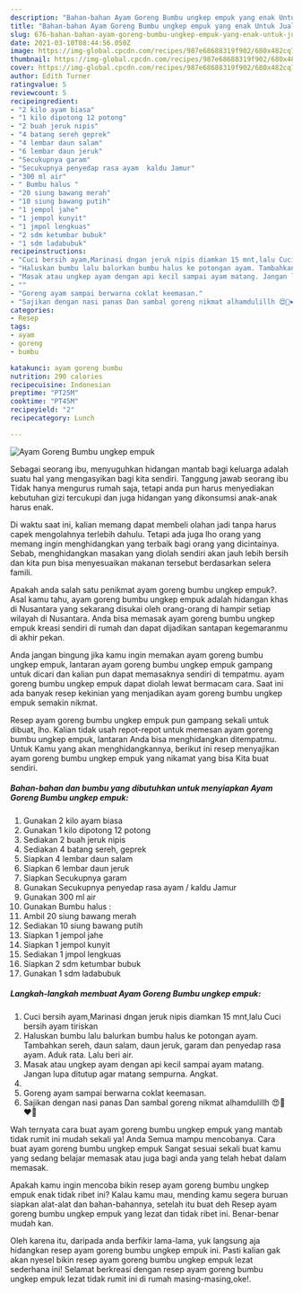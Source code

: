 ```yaml
---
description: "Bahan-bahan Ayam Goreng Bumbu ungkep empuk yang enak Untuk Jualan"
title: "Bahan-bahan Ayam Goreng Bumbu ungkep empuk yang enak Untuk Jualan"
slug: 676-bahan-bahan-ayam-goreng-bumbu-ungkep-empuk-yang-enak-untuk-jualan
date: 2021-03-10T08:44:56.050Z
image: https://img-global.cpcdn.com/recipes/987e68688319f902/680x482cq70/ayam-goreng-bumbu-ungkep-empuk-foto-resep-utama.jpg
thumbnail: https://img-global.cpcdn.com/recipes/987e68688319f902/680x482cq70/ayam-goreng-bumbu-ungkep-empuk-foto-resep-utama.jpg
cover: https://img-global.cpcdn.com/recipes/987e68688319f902/680x482cq70/ayam-goreng-bumbu-ungkep-empuk-foto-resep-utama.jpg
author: Edith Turner
ratingvalue: 5
reviewcount: 5
recipeingredient:
- "2 kilo ayam biasa"
- "1 kilo dipotong 12 potong"
- "2 buah jeruk nipis"
- "4 batang sereh geprek"
- "4 lembar daun salam"
- "6 lembar daun jeruk"
- "Secukupnya garam"
- "Secukupnya penyedap rasa ayam  kaldu Jamur"
- "300 ml air"
- " Bumbu halus "
- "20 siung bawang merah"
- "10 siung bawang putih"
- "1 jempol jahe"
- "1 jempol kunyit"
- "1 jmpol lengkuas"
- "2 sdm ketumbar bubuk"
- "1 sdm ladabubuk"
recipeinstructions:
- "Cuci bersih ayam,Marinasi dngan jeruk nipis diamkan 15 mnt,lalu Cuci bersih ayam tiriskan"
- "Haluskan bumbu lalu balurkan bumbu halus ke potongan ayam. Tambahkan sereh, daun salam, daun jeruk, garam dan penyedap rasa ayam. Aduk rata. Lalu beri air."
- "Masak atau ungkep ayam dengan api kecil sampai ayam matang. Jangan lupa ditutup agar matang sempurna. Angkat."
- ""
- "Goreng ayam sampai berwarna coklat keemasan."
- "Sajikan dengan nasi panas Dan sambal goreng nikmat alhamdulillh 😍🥰❤️💋"
categories:
- Resep
tags:
- ayam
- goreng
- bumbu

katakunci: ayam goreng bumbu 
nutrition: 290 calories
recipecuisine: Indonesian
preptime: "PT25M"
cooktime: "PT45M"
recipeyield: "2"
recipecategory: Lunch

---
```



![Ayam Goreng Bumbu ungkep empuk](https://img-global.cpcdn.com/recipes/987e68688319f902/680x482cq70/ayam-goreng-bumbu-ungkep-empuk-foto-resep-utama.jpg)

Sebagai seorang ibu, menyuguhkan hidangan mantab bagi keluarga adalah suatu hal yang mengasyikan bagi kita sendiri. Tanggung jawab seorang ibu Tidak hanya mengurus rumah saja, tetapi anda pun harus menyediakan kebutuhan gizi tercukupi dan juga hidangan yang dikonsumsi anak-anak harus enak.

Di waktu  saat ini, kalian memang dapat membeli olahan jadi tanpa harus capek mengolahnya terlebih dahulu. Tetapi ada juga lho orang yang memang ingin menghidangkan yang terbaik bagi orang yang dicintainya. Sebab, menghidangkan masakan yang diolah sendiri akan jauh lebih bersih dan kita pun bisa menyesuaikan makanan tersebut berdasarkan selera famili. 



Apakah anda salah satu penikmat ayam goreng bumbu ungkep empuk?. Asal kamu tahu, ayam goreng bumbu ungkep empuk adalah hidangan khas di Nusantara yang sekarang disukai oleh orang-orang di hampir setiap wilayah di Nusantara. Anda bisa memasak ayam goreng bumbu ungkep empuk kreasi sendiri di rumah dan dapat dijadikan santapan kegemaranmu di akhir pekan.

Anda jangan bingung jika kamu ingin memakan ayam goreng bumbu ungkep empuk, lantaran ayam goreng bumbu ungkep empuk gampang untuk dicari dan kalian pun dapat memasaknya sendiri di tempatmu. ayam goreng bumbu ungkep empuk dapat diolah lewat bermacam cara. Saat ini ada banyak resep kekinian yang menjadikan ayam goreng bumbu ungkep empuk semakin nikmat.

Resep ayam goreng bumbu ungkep empuk pun gampang sekali untuk dibuat, lho. Kalian tidak usah repot-repot untuk memesan ayam goreng bumbu ungkep empuk, lantaran Anda bisa menghidangkan ditempatmu. Untuk Kamu yang akan menghidangkannya, berikut ini resep menyajikan ayam goreng bumbu ungkep empuk yang nikamat yang bisa Kita buat sendiri.

<!--inarticleads1-->

##### Bahan-bahan dan bumbu yang dibutuhkan untuk menyiapkan Ayam Goreng Bumbu ungkep empuk:

1. Gunakan 2 kilo ayam biasa
1. Gunakan 1 kilo dipotong 12 potong
1. Sediakan 2 buah jeruk nipis
1. Sediakan 4 batang sereh, geprek
1. Siapkan 4 lembar daun salam
1. Siapkan 6 lembar daun jeruk
1. Siapkan Secukupnya garam
1. Gunakan Secukupnya penyedap rasa ayam / kaldu Jamur
1. Gunakan 300 ml air
1. Gunakan  Bumbu halus :
1. Ambil 20 siung bawang merah
1. Sediakan 10 siung bawang putih
1. Siapkan 1 jempol jahe
1. Siapkan 1 jempol kunyit
1. Sediakan 1 jmpol lengkuas
1. Siapkan 2 sdm ketumbar bubuk
1. Gunakan 1 sdm ladabubuk




<!--inarticleads2-->

##### Langkah-langkah membuat Ayam Goreng Bumbu ungkep empuk:

1. Cuci bersih ayam,Marinasi dngan jeruk nipis diamkan 15 mnt,lalu Cuci bersih ayam tiriskan
1. Haluskan bumbu lalu balurkan bumbu halus ke potongan ayam. Tambahkan sereh, daun salam, daun jeruk, garam dan penyedap rasa ayam. Aduk rata. Lalu beri air.
1. Masak atau ungkep ayam dengan api kecil sampai ayam matang. Jangan lupa ditutup agar matang sempurna. Angkat.
1. 
1. Goreng ayam sampai berwarna coklat keemasan.
1. Sajikan dengan nasi panas Dan sambal goreng nikmat alhamdulillh 😍🥰❤️💋




Wah ternyata cara buat ayam goreng bumbu ungkep empuk yang mantab tidak rumit ini mudah sekali ya! Anda Semua mampu mencobanya. Cara buat ayam goreng bumbu ungkep empuk Sangat sesuai sekali buat kamu yang sedang belajar memasak atau juga bagi anda yang telah hebat dalam memasak.

Apakah kamu ingin mencoba bikin resep ayam goreng bumbu ungkep empuk enak tidak ribet ini? Kalau kamu mau, mending kamu segera buruan siapkan alat-alat dan bahan-bahannya, setelah itu buat deh Resep ayam goreng bumbu ungkep empuk yang lezat dan tidak ribet ini. Benar-benar mudah kan. 

Oleh karena itu, daripada anda berfikir lama-lama, yuk langsung aja hidangkan resep ayam goreng bumbu ungkep empuk ini. Pasti kalian gak akan nyesel bikin resep ayam goreng bumbu ungkep empuk lezat sederhana ini! Selamat berkreasi dengan resep ayam goreng bumbu ungkep empuk lezat tidak rumit ini di rumah masing-masing,oke!.

